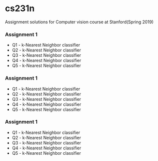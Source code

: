 # cs231n
Assignment solutions for Computer vision course at Stanford(Spring 2019)

### Assignment 1 ###
* Q1 - k-Nearest Neighbor classifier
* Q2 - k-Nearest Neighbor classifier
* Q3 - k-Nearest Neighbor classifier
* Q4 - k-Nearest Neighbor classifier
* Q5 - k-Nearest Neighbor classifier

### Assignment 1 ###
* Q1 - k-Nearest Neighbor classifier
* Q2 - k-Nearest Neighbor classifier
* Q3 - k-Nearest Neighbor classifier
* Q4 - k-Nearest Neighbor classifier
* Q5 - k-Nearest Neighbor classifier

### Assignment 1 ###
* Q1 - k-Nearest Neighbor classifier
* Q2 - k-Nearest Neighbor classifier
* Q3 - k-Nearest Neighbor classifier
* Q4 - k-Nearest Neighbor classifier
* Q5 - k-Nearest Neighbor classifier

